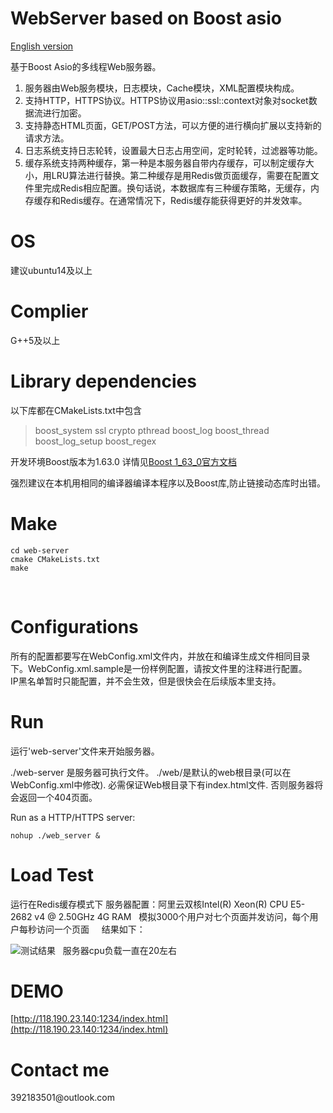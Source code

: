 <h1>WebServer based on Boost asio</h1>


[English version](https://github.com/Iridesscent/web-server/blob/master/README_en.md)

基于Boost Asio的多线程Web服务器。   

1.  服务器由Web服务模块，日志模块，Cache模块，XML配置模块构成。
2.  支持HTTP，HTTPS协议。HTTPS协议用asio::ssl::context对象对socket数据流进行加密。
3.  支持静态HTML页面，GET/POST方法，可以方便的进行横向扩展以支持新的请求方法。
4.  日志系统支持日志轮转，设置最大日志占用空间，定时轮转，过滤器等功能。
5.  缓存系统支持两种缓存，第一种是本服务器自带内存缓存，可以制定缓存大小，用LRU算法进行替换。第二种缓存是用Redis做页面缓存，需要在配置文件里完成Redis相应配置。换句话说，本数据库有三种缓存策略，无缓存，内存缓存和Redis缓存。在通常情况下，Redis缓存能获得更好的并发效率。

<h1>OS</h1>

建议ubuntu14及以上<br>

<h1>Complier</h1>

G++5及以上
<h1>Library dependencies</h1>   

以下库都在CMakeLists.txt中包含
> boost_system 
> ssl 
> crypto 
> pthread 
> boost_log 
> boost_thread 
> boost_log_setup 
> boost_regex

开发环境Boost版本为1.63.0
详情见[Boost 1_63_0官方文档](http://www.boost.org/doc/)

强烈建议在本机用相同的编译器编译本程序以及Boost库,防止链接动态库时出错。
<h1>Make</h1>

```
cd web-server
cmake CMakeLists.txt
make
```
  

<h1>Configurations</h1>   

所有的配置都要写在WebConfig.xml文件内，并放在和编译生成文件相同目录下。WebConfig.xml.sample是一份样例配置，请按文件里的注释进行配置。   
IP黑名单暂时只能配置，并不会生效，但是很快会在后续版本里支持。

<h1>Run</h1>

运行'web-server'文件来开始服务器。

./web-server 是服务器可执行文件。 ./web/是默认的web根目录(可以在WebConfig.xml中修改). 必需保证Web根目录下有index.html文件. 否则服务器将会返回一个404页面。

Run as a HTTP/HTTPS server:<br>
```
nohup ./web_server &
```
<h1>Load Test</h1>   
运行在Redis缓存模式下
服务器配置：阿里云双核Intel(R) Xeon(R) CPU E5-2682 v4 @ 2.50GHz 4G RAM   
模拟3000个用户对七个页面并发访问，每个用户每秒访问一个页面    
结果如下：   

![测试结果](http://iridescent.com.cn/Reference/LoadTest.png)   
服务器cpu负载一直在20左右
<h1>DEMO</h1>

[http://118.190.23.140:1234/index.html](http://118.190.23.140:1234/index.html)<br>

<h1>Contact me</h1>
392183501@outlook.com<br>

